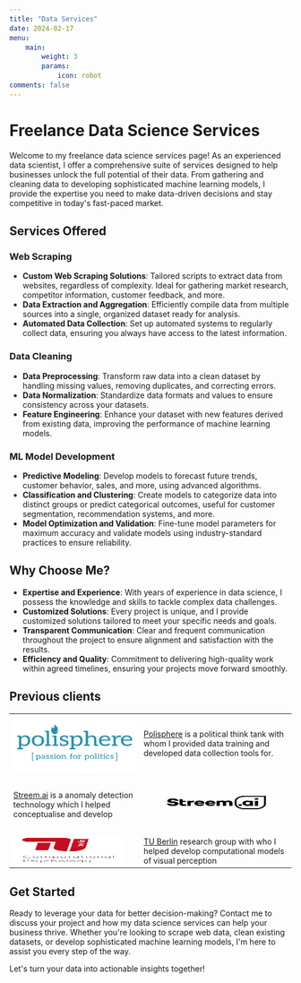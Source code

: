 ```yaml
---
title: "Data Services"
date: 2024-02-17
menu:
    main:
        weight: 3
        params: 
            icon: robot
comments: false
---
```


# Freelance Data Science Services

Welcome to my freelance data science services page! As an experienced data scientist, I offer a comprehensive suite of services designed to help businesses unlock the full potential of their data. From gathering and cleaning data to developing sophisticated machine learning models, I provide the expertise you need to make data-driven decisions and stay competitive in today's fast-paced market.

## Services Offered

### Web Scraping

- **Custom Web Scraping Solutions**: Tailored scripts to extract data from websites, regardless of complexity. Ideal for gathering market research, competitor information, customer feedback, and more.
- **Data Extraction and Aggregation**: Efficiently compile data from multiple sources into a single, organized dataset ready for analysis.
- **Automated Data Collection**: Set up automated systems to regularly collect data, ensuring you always have access to the latest information.

### Data Cleaning

- **Data Preprocessing**: Transform raw data into a clean dataset by handling missing values, removing duplicates, and correcting errors.
- **Data Normalization**: Standardize data formats and values to ensure consistency across your datasets.
- **Feature Engineering**: Enhance your dataset with new features derived from existing data, improving the performance of machine learning models.

### ML Model Development

- **Predictive Modeling**: Develop models to forecast future trends, customer behavior, sales, and more, using advanced algorithms.
- **Classification and Clustering**: Create models to categorize data into distinct groups or predict categorical outcomes, useful for customer segmentation, recommendation systems, and more.
- **Model Optimization and Validation**: Fine-tune model parameters for maximum accuracy and validate models using industry-standard practices to ensure reliability.

## Why Choose Me?

- **Expertise and Experience**: With years of experience in data science, I possess the knowledge and skills to tackle complex data challenges.
- **Customized Solutions**: Every project is unique, and I provide customized solutions tailored to meet your specific needs and goals.
- **Transparent Communication**: Clear and frequent communication throughout the project to ensure alignment and satisfaction with the results.
- **Efficiency and Quality**: Commitment to delivering high-quality work within agreed timelines, ensuring your projects move forward smoothly.

## Previous clients

|           |           |
| --------- | --------- |
| <img src="polisphere.jpg" height="100" width="300"> | [Polisphere](https://www.polisphere.eu/en/) is a political think tank with whom I provided data training and developed data collection tools for.|
| [Streem.ai](https://streem.ai/) is a anomaly detection technology which I helped conceptualise and develop | <img src="streem.png" height="100" width="300"> |
| <img src="TUB.png" height="50" width="200"> | [TU Berlin](https://www.psyco.tu-berlin.de/) research group with who I helped develop computational models of visual perception |

## Get Started

Ready to leverage your data for better decision-making? Contact me to discuss your project and how my data science services can help your business thrive. Whether you're looking to scrape web data, clean existing datasets, or develop sophisticated machine learning models, I'm here to assist you every step of the way.

Let's turn your data into actionable insights together!